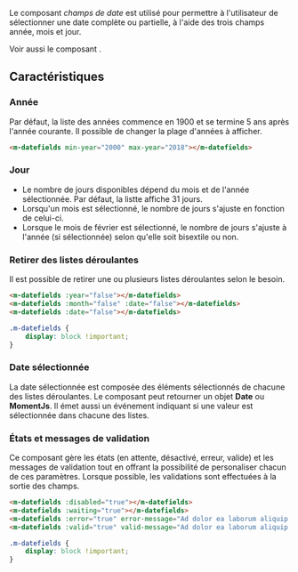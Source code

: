 Le composant *champs de date* est utilisé pour permettre à l'utilisateur de sélectionner une date complète ou partielle, à l'aide des trois champs année, mois et jour.

Voir aussi le composant *<modul-go name="m-datepicker"></modul-go>*.

## Caractéristiques

### Année
Par défaut, la liste des années commence en 1900 et se termine 5 ans après l'année courante. Il possible de changer la plage d'années à afficher.

<modul-demo>

```html
<m-datefields min-year="2000" max-year="2018"></m-datefields>
```

</modul-demo>

### Jour
* Le nombre de jours disponibles dépend du mois et de l'année sélectionnée. Par défaut, la listte affiche 31 jours.
* Lorsqu'un mois est sélectionné, le nombre de jours s'ajuste en fonction de celui-ci.
* Lorsque le mois de février est sélectionné, le nombre de jours s'ajuste à l'année (si sélectionnée) selon qu'elle soit bisextile ou non.

### Retirer des listes déroulantes
Il est possible de retirer une ou plusieurs listes déroulantes selon le besoin.

<modul-demo>

```html
<m-datefields :year="false"></m-datefields>
<m-datefields :month="false" :date="false"></m-datefields>
<m-datefields :date="false"></m-datefields>
```

```css
.m-datefields {
    display: block !important;
}
```

</modul-demo>

### Date sélectionnée
La date sélectionnée est composée des éléments sélectionnés de chacune des listes déroulantes. Le composant peut retourner un objet **Date** ou **MomentJs**. Il émet aussi un événement indiquant si une valeur est sélectionnée dans chacune des listes.

### États et messages de validation
Ce composant gère les états (en attente, désactivé, erreur, valide) et les messages de validation tout en offrant la possibilité de personaliser chacun de ces paramètres. Lorsque possible, les validations sont effectuées à la sortie des champs.

<modul-demo>

```html
<m-datefields :disabled="true"></m-datefields>
<m-datefields :waiting="true"></m-datefields>
<m-datefields :error="true" error-message="Ad dolor ea laborum aliquip eiusmod commodo velit sunt sunt anim minim."></m-datefields>
<m-datefields :valid="true" valid-message="Ad dolor ea laborum aliquip eiusmod commodo velit sunt sunt anim minim."></m-datefields>
```

```css
.m-datefields {
    display: block !important;
}
```

</modul-demo>
